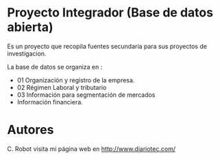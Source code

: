 # Proyecto Integrador (Base de datos abierta)

Es un proyecto que recopila fuentes secundaria para sus proyectos de investigacion.

La base de datos se organiza en :

* 01 Organización y registro de la empresa.
* 02 Régimen Laboral y tributario
* 03 Información para segmentación de mercados
* Información financiera.

# Autores


C. Robot visita mi página web en http://www.diariotec.com/
